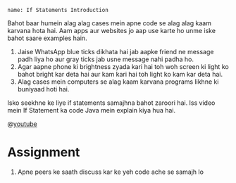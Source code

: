 ```ngMeta
name: If Statements Introduction
```

Bahot baar humein alag alag cases mein apne code se alag alag kaam karvana hota hai. Aam apps aur websites jo aap use karte ho unme iske bahot saare examples hain.

1. Jaise WhatsApp blue ticks dikhata hai jab aapke friend ne message padh liya ho aur gray ticks jab usne message nahi padha ho.
2. Agar aapne phone ki brightness zyada kari hai toh woh screen ki light ko bahot bright kar deta hai aur kam kari hai toh light ko kam kar deta hai.
3. Alag cases mein computers se alag kaam karvana programs likhne ki buniyaad hoti hai.

Isko seekhne ke liye if statements samajhna bahot zaroori hai. Iss video mein If Statement ka code Java mein explain kiya hua hai.

 @[youtube](g3IOLGC-WwM)

# Assignment

1. Apne peers ke saath discuss kar ke yeh code ache se samajh lo

